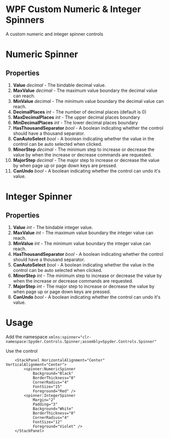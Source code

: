 # WPF Custom Numeric & Integer Spinners
A custom numeric and integer spinner controls

# Numeric Spinner

## Properties
1. **Value** _decimal_ - The bindable decimal value.
2. **MaxValue** _decimal_ - The maximum value boundary the decimal value can reach.
3. **MinValue** _decimal_ - The minimum value boundary the decimal value can reach.
4. **DecimalPlaces** _int_ - The number of decimal places (default is 0)
5. **MaxDecimalPlaces** _int_ - The upper decimal places boundary
6. **MinDecimalPlaces** _int_ - The lower decimal places boundary
7. **HasThousandSeparator** _bool_ - A boolean indicating whether the control should have a thousand separator.
8. **CanAutoSelect** _bool_ - A boolean indicating whether the value in the control can be auto selected when clicked.
9. **MinorStep** _decimal_ - The minimum step to increase or decrease the value by when the increase or decrease commands are requested.
10. **MajorStep** _decimal_ - The major step to increase or decrease the value by when page up or page down keys are pressed.
11. **CanUndo** _bool_ - A boolean indicating whether the control can undo it's value.

# Integer Spinner

## Properties
1. **Value** _int_ - The bindable integer value.
2. **MaxValue** _int_ - The maximum value boundary the integer value can reach.
3. **MinValue** _int_ - The minimum value boundary the integer value can reach.
4. **HasThousandSeparator** _bool_ - A boolean indicating whether the control should have a thousand separator.
5. **CanAutoSelect** _bool_ - A boolean indicating whether the value in the control can be auto selected when clicked.
6. **MinorStep** _int_ - The minimum step to increase or decrease the value by when the increase or decrease commands are requested.
7. **MajorStep** _int_ - The major step to increase or decrease the value by when page up or page down keys are pressed.
8. **CanUndo** _bool_ - A boolean indicating whether the control can undo it's value.

# Usage

Add the namespace `xmlns:spinner="clr-namespace:Spyder.Controls.Spinner;assembly=Spyder.Controls.Spinner"`

Use the control

        <StackPanel HorizontalAlignment="Center" VerticalAlignment="Center">
            <spinner:NumericSpinner
                Background="Black"
                BorderThickness="0"
                CornerRadius="4"
                FontSize="15"
                Foreground="Red" />
            <spinner:IntegerSpinner
                Margin="2"
                Padding="3"
                Background="White"
                BorderThickness="0"
                CornerRadius="4"
                FontSize="12"
                Foreground="Violet" />
        </StackPanel>